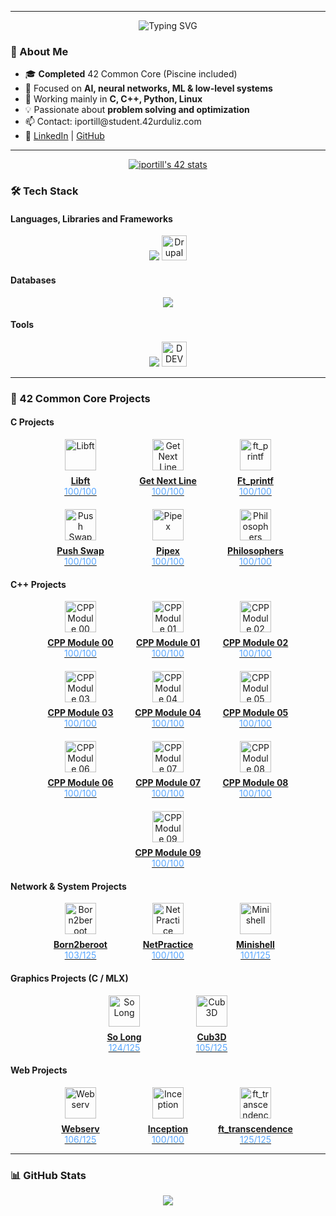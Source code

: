 <hr>
    <p align="center">
      <img src="https://readme-typing-svg.herokuapp.com?font=Fira+Code&size=24&duration=3000&pause=1000&color=888888&center=true&vCenter=true&width=500&height=120&lines=Hi+there!+I'm+Iker+%F0%9F%91%8B;AI+focused+developer+from+Bilbao;42+Urduliz+graduate+%F0%9F%8E%93;C%2C+Python+%26+Low-Level+enthusiast" alt="Typing SVG" />
    </p>

<h3>🧠 About Me</h3>
<ul>
  <li>🎓 <strong>Completed</strong> 42 Common Core (Piscine included)</li>
  <li>🤖 Focused on <strong>AI, neural networks, ML & low-level systems</strong></li>
  <li>🧰 Working mainly in <strong>C, C++, Python, Linux</strong></li>
  <li>💡 Passionate about <strong>problem solving and optimization</strong></li>
  <li>📫 Contact: iportill@student.42urduliz.com</li>
  <li>🔗 <a href="https://www.linkedin.com/in/iker-portillo/">LinkedIn</a> | <a href="https://github.com/Iportill2">GitHub</a></li>
</ul>


<hr>
  <p align="center">
      <a href="https://github.com/oakoudad/badge42"><img src="https://badge.mediaplus.ma/darkblue/iportill?1337Badge=off&UM6P=off" alt="iportill's 42 stats" /></a>
    </p>


<h3>🛠️ Tech Stack</h3>

<h4>Languages, Libraries and Frameworks</h4>
<p align="center">
  <img src="https://skillicons.dev/icons?i=c,cpp,python,js,html,css,bootstrap,wordpress,php" />
  <img src="https://cdn.simpleicons.org/drupal/0678BE" height="40" alt="Drupal" />
</p>

<h4>Databases</h4>
<p align="center">
  <img src="https://skillicons.dev/icons?i=mysql,postgresql" />
</p>

<h4>Tools</h4>
<p align="center">
  <img src="https://skillicons.dev/icons?i=git,github,vscode,docker,postman,linux,bash" />
  <img src="https://www.drupal.org/files/styles/grid-2-2x-square/public/announcements/DDEV.png?itok=6wqhC_DG" height="40" alt="DDEV" />
</p>

<hr>

<h3>🚀 42 Common Core Projects</h3>

<h4>C Projects</h4>
<div style="display: flex; flex-wrap: wrap; justify-content: center; gap: 20px;">
  <div style="text-align: center; width: 120px;">
    <a href="https://github.com/Iportill2/libft" title="Libft">
      <img src="https://www.pngitem.com/pimgs/m/370-3705199_winrar-png-transparent-png.png" width="50" height="50" alt="Libft" style="margin-bottom: 8px;"><br>
      <strong>Libft</strong><br>
      <span style="color: #58a6ff;">100/100</span>
    </a>
  </div>
  <div style="text-align: center; width: 120px;">
    <a href="https://github.com/Iportill2/get_next_line" title="Get Next Line">
      <img src="https://cdn.simpleicons.org/readthedocs/8CA1AF" width="50" height="50" alt="Get Next Line" style="margin-bottom: 8px;"><br>
      <strong>Get Next Line</strong><br>
      <span style="color: #58a6ff;">100/100</span>
    </a>
  </div>
  <div style="text-align: center; width: 120px;">
    <a href="https://github.com/Iportill2/ft_printf" title="ft_printf">
      <img src="https://cdn.simpleicons.org/codersrank/67A4AC" width="50" height="50" alt="ft_printf" style="margin-bottom: 8px;"><br>
      <strong>Ft_printf</strong><br>
      <span style="color: #58a6ff;">100/100</span>
    </a>
  </div>
  <div style="text-align: center; width: 120px;">
    <a href="https://github.com/Iportill2/push_swap" title="Push Swap">
      <img src="https://media.licdn.com/dms/image/v2/C5612AQGNzar_QlAhWw/article-cover_image-shrink_720_1280/article-cover_image-shrink_720_1280/0/1582236773808?e=2147483647&v=beta&t=JmQzXS59yQuMWFDvrKYfdeczaDh0PticJwvn0kw-rSg" width="50" height="50" alt="Push Swap" style="margin-bottom: 8px;"><br>
      <strong>Push Swap</strong><br>
      <span style="color: #58a6ff;">100/100</span>
    </a>
  </div>
  <div style="text-align: center; width: 120px;">
    <a href="https://github.com/Iportill2/pipex" title="Pipex">
      <img src="https://i.pinimg.com/474x/55/17/95/5517950a555dc8294869785c12c9e124.jpg" width="50" height="50" alt="Pipex" style="margin-bottom: 8px;"><br>
      <strong>Pipex</strong><br>
      <span style="color: #58a6ff;">100/100</span>
    </a>
  </div>
  <div style="text-align: center; width: 120px;">
    <a href="https://github.com/Iportill2/Philosophers" title="Philosophers">
      <img src="https://img.freepik.com/premium-psd/spaghetti-fork_162378-7039.jpg" width="50" height="50" alt="Philosophers" style="margin-bottom: 8px;"><br>
      <strong>Philosophers</strong><br>
      <span style="color: #58a6ff;">100/100</span>
    </a>
  </div>
</div>

<h4>C++ Projects</h4>
<div style="display: flex; flex-wrap: wrap; justify-content: center; gap: 20px;">
  <div style="text-align: center; width: 120px;">
    <a href="https://github.com/Iportill2/CPP-Modules" title="CPP Module 00">
      <img src="https://cdn.simpleicons.org/cplusplus/00599C" width="50" height="50" alt="CPP Module 00" style="margin-bottom: 8px;"><br>
      <strong>CPP Module 00</strong><br>
      <span style="color: #58a6ff;">100/100</span>
    </a>
  </div>
  <div style="text-align: center; width: 120px;">
    <a href="https://github.com/Iportill2/CPP-Modules" title="CPP Module 01">
      <img src="https://cdn.simpleicons.org/cplusplus/00599C" width="50" height="50" alt="CPP Module 01" style="margin-bottom: 8px;"><br>
      <strong>CPP Module 01</strong><br>
      <span style="color: #58a6ff;">100/100</span>
    </a>
  </div>
  <div style="text-align: center; width: 120px;">
    <a href="https://github.com/Iportill2/CPP-Modules" title="CPP Module 02">
      <img src="https://cdn.simpleicons.org/cplusplus/00599C" width="50" height="50" alt="CPP Module 02" style="margin-bottom: 8px;"><br>
      <strong>CPP Module 02</strong><br>
      <span style="color: #58a6ff;">100/100</span>
    </a>
  </div>
  <div style="text-align: center; width: 120px;">
    <a href="https://github.com/Iportill2/CPP-Modules" title="CPP Module 03">
      <img src="https://cdn.simpleicons.org/cplusplus/00599C" width="50" height="50" alt="CPP Module 03" style="margin-bottom: 8px;"><br>
      <strong>CPP Module 03</strong><br>
      <span style="color: #58a6ff;">100/100</span>
    </a>
  </div>
  <div style="text-align: center; width: 120px;">
    <a href="https://github.com/Iportill2/CPP-Modules" title="CPP Module 04">
      <img src="https://cdn.simpleicons.org/cplusplus/00599C" width="50" height="50" alt="CPP Module 04" style="margin-bottom: 8px;"><br>
      <strong>CPP Module 04</strong><br>
      <span style="color: #58a6ff;">100/100</span>
    </a>
  </div>
  <div style="text-align: center; width: 120px;">
    <a href="https://github.com/Iportill2/CPP-Modules" title="CPP Module 05">
      <img src="https://cdn.simpleicons.org/cplusplus/00599C" width="50" height="50" alt="CPP Module 05" style="margin-bottom: 8px;"><br>
      <strong>CPP Module 05</strong><br>
      <span style="color: #58a6ff;">100/100</span>
    </a>
  </div>
  <div style="text-align: center; width: 120px;">
    <a href="https://github.com/Iportill2/CPP-Modules" title="CPP Module 06">
      <img src="https://cdn.simpleicons.org/cplusplus/00599C" width="50" height="50" alt="CPP Module 06" style="margin-bottom: 8px;"><br>
      <strong>CPP Module 06</strong><br>
      <span style="color: #58a6ff;">100/100</span>
    </a>
  </div>
  <div style="text-align: center; width: 120px;">
    <a href="https://github.com/Iportill2/CPP-Modules" title="CPP Module 07">
      <img src="https://cdn.simpleicons.org/cplusplus/00599C" width="50" height="50" alt="CPP Module 07" style="margin-bottom: 8px;"><br>
      <strong>CPP Module 07</strong><br>
      <span style="color: #58a6ff;">100/100</span>
    </a>
  </div>
  <div style="text-align: center; width: 120px;">
    <a href="https://github.com/Iportill2/CPP-Modules" title="CPP Module 08">
      <img src="https://cdn.simpleicons.org/cplusplus/00599C" width="50" height="50" alt="CPP Module 08" style="margin-bottom: 8px;"><br>
      <strong>CPP Module 08</strong><br>
      <span style="color: #58a6ff;">100/100</span>
    </a>
  </div>
  <div style="text-align: center; width: 120px;">
    <a href="https://github.com/Iportill2/CPP-Modules" title="CPP Module 09">
      <img src="https://cdn.simpleicons.org/cplusplus/00599C" width="50" height="50" alt="CPP Module 09" style="margin-bottom: 8px;"><br>
      <strong>CPP Module 09</strong><br>
      <span style="color: #58a6ff;">100/100</span>
    </a>
  </div>
</div>

<h4>Network & System Projects</h4>
<div style="display: flex; flex-wrap: wrap; justify-content: center; gap: 20px;">
  <div style="text-align: center; width: 120px;">
    <a href="https://github.com/Iportill2/Born2beroot" title="Born2beroot">
      <img src="https://cdn.simpleicons.org/debian/A81D33" width="50" height="50" alt="Born2beroot" style="margin-bottom: 8px;"><br>
      <strong>Born2beroot</strong><br>
      <span style="color: #58a6ff;">103/125</span>
    </a>
  </div>
  <div style="text-align: center; width: 120px;">
    <a href="https://github.com/Iportill2/NetPractice" title="NetPractice">
      <img src="https://imgs.search.brave.com/ULBO7b1PKIYpxaCQAA5eGc70LaKk9pkAAlkaveTX9lA/rs:fit:500:0:1:0/g:ce/aHR0cHM6Ly93d3cu/Y2l0eXBuZy5jb20v/cHVibGljL3VwbG9h/ZHMvcHJldmlldy93/ZWItcGFnZS1pbnRl/cm5ldC1uZXR3b3Jr/LWJsdWUtaWNvbi10/cmFuc3BhcmVudC1w/bmctNzAxNzUxNjk0/OTc0MzQwdDI2bGV6/c2FzYy5wbmc" width="50" height="50" alt="NetPractice" style="margin-bottom: 8px;"><br>
      <strong>NetPractice</strong><br>
      <span style="color: #58a6ff;">100/100</span>
    </a>
  </div>
  <div style="text-align: center; width: 120px;">
    <a href="https://github.com/Iportill2/minishell" title="Minishell">
      <img src="https://cdn.simpleicons.org/gnubash/4EAA25" width="50" height="50" alt="Minishell" style="margin-bottom: 8px;"><br>
      <strong>Minishell</strong><br>
      <span style="color: #58a6ff;">101/125</span>
    </a>
  </div>
</div>

<h4>Graphics Projects (C / MLX)</h4>
<div style="display: flex; flex-wrap: wrap; justify-content: center; gap: 20px;">
    <div style="text-align: center; width: 120px;">
        <a href="https://github.com/Iportill2/so_long" title="So Long">
          <img src="https://i.blogs.es/51ee9f/the-legend-of-zelda-nes/450_1000.jpg" width="50" height="50" alt="So Long" style="margin-bottom: 8px;"><br>
          <strong>So Long</strong><br>
          <span style="color: #58a6ff;">124/125</span>
        </a>
      </div>
    <div style="display: flex; flex-wrap: wrap; justify-content: center; gap: 20px;">
      <div style="text-align: center; width: 120px;">
        <a href="https://github.com/Iportill2/cub3d" title="Cub3D">
          <img src="https://user-images.githubusercontent.com/93100775/215516735-f8ce45e1-cb8a-48fb-bb8f-835a197ff825.png" width="50" height="50" alt="Cub3D" style="margin-bottom: 8px;"><br>
          <strong>Cub3D</strong><br>
          <span style="color: #58a6ff;">105/125</span>
        </a>
      </div>
    </div>
</div>

<h4>Web Projects</h4>
<div style="display: flex; flex-wrap: wrap; justify-content: center; gap: 20px;">
  <div style="text-align: center; width: 120px;">
    <a href="https://github.com/Iportill2/Webserv" title="Webserv">
      <img src="https://cdn.simpleicons.org/nginx/009639" width="50" height="50" alt="Webserv" style="margin-bottom: 8px;"><br>
      <strong>Webserv</strong><br>
      <span style="color: #58a6ff;">106/125</span>
    </a>
  </div>
  <div style="text-align: center; width: 120px;">
    <a href="https://github.com/Iportill2/Inception" title="Inception">
      <img src="https://cdn.simpleicons.org/docker/2496ED" width="50" height="50" alt="Inception" style="margin-bottom: 8px;"><br>
      <strong>Inception</strong><br>
      <span style="color: #58a6ff;">100/100</span>
    </a>
  </div>
  <div style="text-align: center; width: 120px;">
    <a href="https://github.com/Iportill2/ft_transcendence" title="ft_transcendence">
      <img src="https://cdn.simpleicons.org/javascript/F7DF1E" width="50" height="50" alt="ft_transcendence" style="margin-bottom: 8px;"><br>
      <strong>ft_transcendence</strong><br>
      <span style="color: #58a6ff;">125/125</span>
    </a>
  </div>
</div>



<hr>

<h3>📊 GitHub Stats</h3>
<p align="center">
  <img src="https://github-readme-stats.vercel.app/api/top-langs/?username=Iportill2&layout=compact&theme=radical" />
</p>
